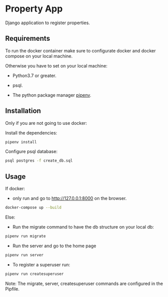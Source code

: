 # Property App

Django application to register properties.

## Requirements
To run the docker container make sure to configurate docker and docker compose on your local machine.

Otherwise you have to set on your local machine:
- Python3.7 or greater.

- psql.

- The python package manager [pipenv](https://pipenv-es.readthedocs.io/es/latest/).


## Installation
Only if you are not going to use docker:


Install the dependencies:

```bash
pipenv install
```

Configure psql database:

```bash
psql postgres -f create_db.sql
```

## Usage
If docker:

- only run and go to http://127.0.0.1:8000 on the browser.
```bash
docker-compose up --build
```

Else:


- Run the migrate command to have the db structure on your local db:

```bash
pipenv run migrate
```

- Run the server and go to the home page
```bash
pipenv run server
```

- To register a superuser run:
```bash
pipenv run createsuperuser
```

Note: The migrate, server, createsuperuser commands are configured in the Pipfile.


